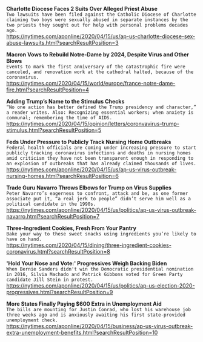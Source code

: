 **Charlotte Diocese Faces 2 Suits Over Alleged Priest Abuse**\
`Two lawsuits have been filed against the Catholic Diocese of Charlotte claiming two boys were sexually abused in separate instances by the two priests they sought out for help with personal problems decades ago.`\
https://nytimes.com/aponline/2020/04/15/us/ap-us-charlotte-diocese-sex-abuse-lawsuits.html?searchResultPosition=3

**Macron Vows to Rebuild Notre-Dame by 2024, Despite Virus and Other Blows**\
`Events to mark the first anniversary of the catastrophic fire were canceled, and renovation work at the cathedral halted, because of the coronavirus.`\
https://nytimes.com/2020/04/15/world/europe/france-notre-dame-fire.html?searchResultPosition=4

**Adding Trump’s Name to the Stimulus Checks**\
`“No one action has better defined the Trump presidency and character,” a reader writes. Also: Recognizing essential workers; when anxiety is communal; remembering the time of AIDS.`\
https://nytimes.com/2020/04/15/opinion/letters/coronvavirus-trump-stimulus.html?searchResultPosition=5

**Feds Under Pressure to Publicly Track Nursing Home Outbreaks**\
`Federal health officials are coming under increasing pressure to start publicly tracking coronavirus infections and deaths in nursing homes amid criticism they have not been transparent enough in responding to an explosion of outbreaks that has already claimed thousands of lives.`\
https://nytimes.com/aponline/2020/04/15/us/ap-us-virus-outbreak-nursing-homes.html?searchResultPosition=6

**Trade Guru Navarro Throws Elbows for Trump on Virus Supplies**\
`Peter Navarro’s eagerness to confront, attack and be, as one former associate put it, “a real jerk to people” didn’t serve him well as a political candidate in the 1990s.`\
https://nytimes.com/aponline/2020/04/15/us/politics/ap-us-virus-outbreak-navarro.html?searchResultPosition=7

**Three-Ingredient Cookies, Fresh From Your Pantry**\
`Bake your way to these sweet snacks using ingredients you’re likely to have on hand.`\
https://nytimes.com/2020/04/15/dining/three-ingredient-cookies-coronavirus.html?searchResultPosition=8

**'Hold Your Nose and Vote:' Progressives Weigh Backing Biden**\
`When Bernie Sanders didn't win the Democratic presidential nomination in 2016, Silvia Machado and Patrick Gibbons voted for Green Party candidate Jill Stein in protest. `\
https://nytimes.com/aponline/2020/04/15/us/politics/ap-us-election-2020-progressives.html?searchResultPosition=9

**More States Finally Paying $600 Extra in Unemployment Aid**\
`The bills are mounting for Justin Conrad, who lost his warehouse job three weeks ago and is anxiously awaiting his first state-provided unemployment check.`\
https://nytimes.com/aponline/2020/04/15/business/ap-us-virus-outbreak-extra-unemployment-benefits.html?searchResultPosition=10

